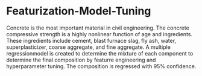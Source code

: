 # Featurization-Model-Tuning

Concrete is the most important material in civil engineering. 
The concrete compressive strength is a highly nonlinear function of age and ingredients. 
These ingredients include cement, blast furnace slag, fly ash, water, superplasticizer, 
coarse aggregate, and fine aggregate.
A multiple regressionmodel is created to determine the mixture of each component to determine the final 
composition by featurre engineering and hyperparameter tuning.
The composition is regressed with 95% confidence.

